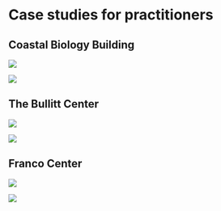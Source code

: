 # Case studies for practitioners

## Coastal Biology Building

![](<../.gitbook/assets/0 (37).png>)



![](<../.gitbook/assets/1 (21).png>)



## The Bullitt Center

![](<../.gitbook/assets/2 (17).png>)



![](<../.gitbook/assets/3 (18).png>)



## Franco Center

![](<../.gitbook/assets/4 (15).png>)



![](<../.gitbook/assets/5 (13).png>)
